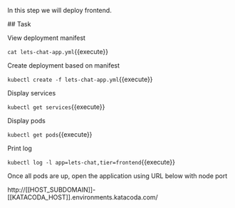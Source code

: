 In this step we will deploy frontend.

## Task

View deployment manifest

`cat lets-chat-app.yml`{{execute}}

Create deployment based on manifest

`kubectl create -f lets-chat-app.yml`{{execute}}

Display services

`kubectl get services`{{execute}}

Display pods

`kubectl get pods`{{execute}}

Print log

`kubectl log -l app=lets-chat,tier=frontend`{{execute}}

Once all pods are up, open the application using URL below with node port

http://[[HOST_SUBDOMAIN]]-[[KATACODA_HOST]].environments.katacoda.com/
